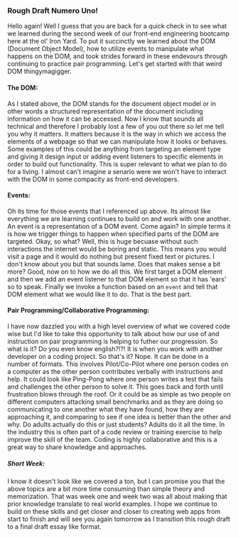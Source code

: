 ### Rough Draft Numero Uno!

Hello again!  Well I guess that you are back for a quick check in to see what we learned during the second week of our front-end engineering bootcamp here at the ol' Iron Yard.  To put it succinctly we learned about the DOM (Document Object Model), how to utilize events to manipulate what happens on the DOM, and took strides forward in these endevours through continuing to practice pair programming. Let's get started with that weird DOM thingymagigger.

#### The DOM:
As I stated above, the DOM stands for the document object model or in other words a structured representation of the document including information on how it can be accessed.  Now I know that sounds all technical and therefore I probably lost a few of you out there so let me tell you why it matters.  It matters because it is the way in which we access the elements of a webpage so that we can manipulate how it looks or behaves.  Some examples of this could be anything from targeting an element type and giving it design input or adding event listeners to specific elements in order to build out functionality.  This is super relevant to what we plan to do for a living.  I almost can't imagine a senario were we won't have to interact with the DOM in some compacity as front-end developers.


#### Events:
Oh its time for those events that I referenced up above.  Its almost like everything we are learning continues to build on and work with one another.  An event is a representation of a DOM event.  Come again?  In simple terms it is how we trigger things to happen when specified parts of the DOM are targeted.  Okay, so what?  Well, this is huge becuase without such interactions the internet would be boring and static.  This means you would visit a page and it would do nothing but present fixed text or pictures.  I don't know about you but that sounds lame.  Does that makes sense a bit more?  Good, now on to how we do all this.  We first target a DOM element and then we add an event listener to that DOM element so that it has 'ears' so to speak.  Finally we invoke a function based on an `event` and tell that DOM element what we would like it to do.  That is the best part.

#### Pair Programming/Collaborative Programming:
I have now dazzled you with a high level overview of what we covered code wise but I'd like to take this opportunity to talk about how our use of and instruction on pair programming is helping to futher our progression.  So what is it?  Do you even know english?!?!  It is when you work with another developer on a coding project.  So that's it?  Nope.  It can be done in a number of formats.  This involves Pilot/Co-Pilot where one person codes on a computer as the other person contributes verbally with instructions and help.  It could look like Ping-Pong where one person writes a test that fails and challenges the other person to solve it.  This goes back and forth until frustration blows through the roof.  Or it could be as simple as two people on different computers attacking small benchmarks and as they are doing so communicating to one another what they have found, how they are approaching it, and comparing to see if one idea is better than the other and why.  Do adults actually do this or just students?  Adults do it all the time.  In the industry this is often part of a code review or training exercise to help improve the skill of the team.  Coding is highly collaborative and this is a great way to share knowledge and approaches.

##### Short Week:
I know it doesn't look like we covered a ton, but I can promise you that the above topics are a bit more time consuming than simple theory and memorization.  That was week one and week two was all about making that prior knowledge translate to real world examples.  I hope we continue to build on these skills and get closer and closer to creating web apps from start to finish and will see you again tomorrow as I transition this rough draft to a final draft essay like format.

